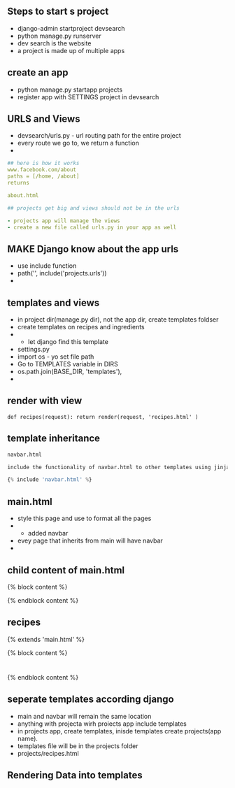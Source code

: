 ## Steps to start s project

-  django-admin startproject devsearch
-  python manage.py runserver 
-  dev search is the website 
-  a project is made up of multiple apps 


## create an app
- python manage.py startapp projects 
- register app with SETTINGS project in devsearch


## URLS and Views
- devsearch/urls.py - url routing  path for the entire project 
- every route we go to, we return a function 
- 
```yaml
## here is how it works 
www.facebook.com/about
paths = [/home, /about]
returns

about.html

## projects get big and views should not be in the urls

- projects app will manage the views 
- create a new file called urls.py in your app as well
```

## MAKE Django know about the app urls 
- use include function
- path('', include('projects.urls'))
- 

## templates and views
- in project dir(manage.py dir), not the app dir, create templates foldser
- create templates on recipes and ingredients 
- - let django find this template
- settings.py 
- import os - yo set file path
- Go to TEMPLATES variable in DIRS 
- os.path.join(BASE_DIR, 'templates'),
- 

## render with view 

`def recipes(request):
    return render(request, 'recipes.html' )`

## template inheritance
```python
navbar.html

include the functionality of navbar.html to other templates using jinja 

{% include 'navbar.html' %}
```
## main.html
- style this page and use to format all the pages 
- - added navbar
- evey page that inherits from main will have navbar
- 
## child content of main.html

{% block content %}

{% endblock content  %}

## recipes

{% extends 'main.html' %}

{% block content %}
<h1></h1>
{% endblock content  %}


## seperate templates according django
- main and navbar will remain the same location
- anything with projecta wirh proiects app include templates 
- in projects app, create  templates, inisde templates create projects(app name).
- templates file will be in the projects folder 
- projects/recipes.html


## Rendering Data into templates 